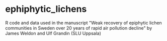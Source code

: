 # ephiphytic_lichens
R code and data used in the manuscript "Weak recovery of epiphytic lichen communities in Sweden over 20 years of rapid air pollution decline" by James Weldon and Ulf Grandin (SLU Uppsala)
